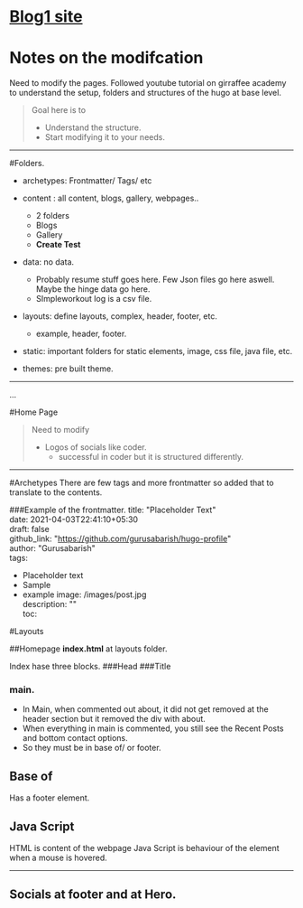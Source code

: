 # [Blog1 site](https://sambidwasti.github.io/blog1/)

# Notes on the modifcation

Need to modify the pages. 
Followed youtube tutorial on girraffee academy to understand the setup, folders and structures of the hugo at base level.

> Goal here is to 
> * Understand the structure.
> * Start modifying it to your needs.
> 
---
#Folders.
* archetypes: Frontmatter/ Tags/ etc
* content : all content, blogs, gallery, webpages..
    * 2 folders
    * Blogs
    * Gallery
    * **Create Test** 
    
* data: no data. 
    * Probably resume stuff goes here. Few Json files go here aswell. Maybe the hinge data go here.
    * SImpleworkout log is a csv file.
    
* layouts: define layouts, complex, header, footer, etc.    
    * example, header, footer. 
* static: important folders for static elements, image, css file, java file, etc.

* themes: pre built theme.

---
...

#Home Page
> Need to modify 
> * Logos of socials like coder.
>   * successful in coder but it is structured differently.


---
#Archetypes
There are few tags and more frontmatter so added that to translate to the contents.

###Example of the frontmatter.
title: "Placeholder Text"    
date: 2021-04-03T22:41:10+05:30     
draft: false       
github_link: "https://github.com/gurusabarish/hugo-profile"       
author: "Gurusabarish"        
tags:       
  - Placeholder text
  - Sample
  - example
image: /images/post.jpg       
description: ""       
toc:
    
#Layouts

##Homepage
**index.html** at layouts folder.

Index hase three blocks.
###Head
###Title

### main.
* In Main, when commented out about, it did not get removed at the header section but it removed the div with about.
* When everything in main is commented, you still see the Recent Posts and bottom contact options.
* So they must be in base of/ or footer.

## Base of
Has a footer element.

## Java Script

HTML is content of the webpage
Java Script is behaviour of the element when a mouse is hovered.

---
## Socials at footer and at Hero.
